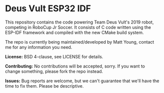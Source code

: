 Deus Vult ESP32 IDF
====================

This repository contains the code powering Team Deus Vult's 2019 robot, competing in RoboCup Jr Soccer. It consists of C code written using the ESP-IDF framework and compiled with the new CMake build system.

The repo is currently being maintained/developed by Matt Young, contact me for any information you need.

**License:** BSD 4-clause, see LICENSE for details.

**Contributing:** No contributions will be accepted, sorry. If you want to change something, please fork the repo instead.

**Issues:** Bug reports are welcome, but we can't guarantee that we'll have the time to fix them. Please be descriptive.